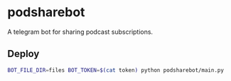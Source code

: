 # podsharebot

A telegram bot for sharing podcast subscriptions.


## Deploy

```bash
BOT_FILE_DIR=files BOT_TOKEN=$(cat token) python podsharebot/main.py
```
